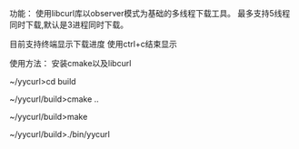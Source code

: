 功能：
使用libcurl库以observer模式为基础的多线程下载工具。
最多支持5线程同时下载,默认是3进程同时下载。

目前支持终端显示下载进度
使用ctrl+c结束显示


使用方法：
安装cmake以及libcurl

~/yycurl>cd build

~/yycurl/build>cmake ..

~/yycurl/build>make

~/yycurl/build>./bin/yycurl
